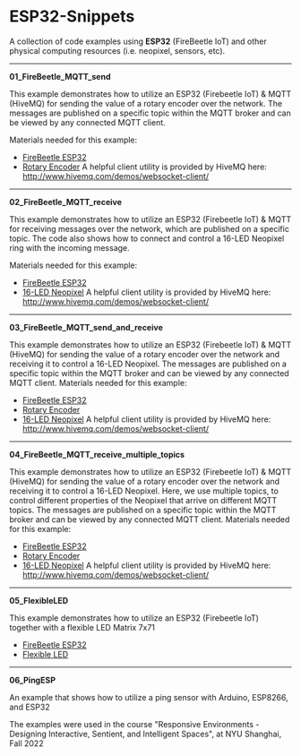 # ESP32-Snippets

A collection of code examples using **ESP32** (FireBeetle IoT) and other physical computing resources (i.e. neopixel, sensors, etc).

---
**01_FireBeetle_MQTT_send**

  This example demonstrates how to utilize an ESP32 (Firebeetle IoT) & MQTT (HiveMQ) for sending the value of a rotary encoder over the network. The messages are published on a specific topic within the MQTT broker and can be viewed by any connected MQTT client.

  Materials needed for this example:
  - [FireBeetle ESP32](https://www.dfrobot.com/product-1590.html)
  - [Rotary Encoder](https://www.amazon.com/Maxmoral-Encoder-Degrees-Compatible-Development/dp/B07M631J1Q)
  A helpful client utility is provided by HiveMQ here: http://www.hivemq.com/demos/websocket-client/

---
**02_FireBeetle_MQTT_receive**

  This example demonstrates how to utilize an ESP32 (Firebeetle IoT) & MQTT for receiving messages over the network, which are published on a specific topic. The code also shows how to connect and control a 16-LED Neopixel ring with the incoming message.

  Materials needed for this example:
  - [FireBeetle ESP32](https://www.dfrobot.com/product-1590.html)
  - [16-LED Neopixel](https://www.adafruit.com/product/1463)
  A helpful client utility is provided by HiveMQ here: http://www.hivemq.com/demos/websocket-client/

---
**03_FireBeetle_MQTT_send_and_receive**

This example demonstrates how to utilize an ESP32 (Firebeetle IoT) & MQTT (HiveMQ) for sending the value of a rotary encoder over the network and receiving it to control a 16-LED Neopixel. The messages are published on a specific topic within the MQTT broker and can be viewed by any connected MQTT client.
  Materials needed for this example:
  - [FireBeetle ESP32](https://www.dfrobot.com/product-1590.html)
  - [Rotary Encoder](https://www.amazon.com/Maxmoral-Encoder-Degrees-Compatible-Development/dp/B07M631J1Q)
  - [16-LED Neopixel](https://www.adafruit.com/product/1463)
  A helpful client utility is provided by HiveMQ here: http://www.hivemq.com/demos/websocket-client/

---
**04_FireBeetle_MQTT_receive_multiple_topics**

  This example demonstrates how to utilize an ESP32 (Firebeetle IoT) & MQTT (HiveMQ) for sending the value of a rotary encoder over the network and receiving it to control a 16-LED Neopixel. Here, we use multiple topics, to control different properties of the Neopixel that arrive on different MQTT topics. The messages are published on a specific topic within the MQTT broker and can be viewed by any connected MQTT client.
  Materials needed for this example:
  - [FireBeetle ESP32](https://www.dfrobot.com/product-1590.html)
  - [Rotary Encoder](https://www.amazon.com/Maxmoral-Encoder-Degrees-Compatible-Development/dp/B07M631J1Q)
  - [16-LED Neopixel](https://www.adafruit.com/product/1463)
  A helpful client utility is provided by HiveMQ here: http://www.hivemq.com/demos/websocket-client/

---
**05_FlexibleLED**

  This example demonstrates how to utilize an ESP32 (Firebeetle IoT) together with a flexible LED Matrix 7x71
  - [FireBeetle ESP32](https://www.dfrobot.com/product-1590.html)
  - [Flexible LED](https://www.dfrobot.com/product-1992.html)

---
**06_PingESP**

  An example that shows how to utilize a ping sensor with Arduino, ESP8266, and ESP32

The examples were used in the course "Responsive Environments - Designing Interactive, Sentient, and Intelligent Spaces", at NYU Shanghai, Fall 2022
